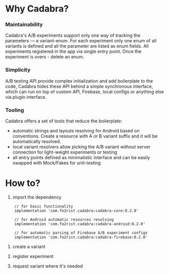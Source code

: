 # Why Cadabra?
### Maintainability
Cadabra's A/B experiments support only one way of tracking the parameters — a variant-enum. For each experiment only one enum of all variants is defined and all the parameter are listed as enum fields. All experiments registered in the app via single entry point. Once the experiment is overs - delete an enum.

### Simplicity
A/B testing API provide complex initialization and add boilerplate to the code,
Cadabra hides these API behind a simple synchronous interface, which can run on top of custom API, Firebase, local configs or anything else via plugin interface.

### Tooling
Cadabra offers a set of tools that reduce the boilerplate:
* automatic strings and layouts resolving for Android based on conventions. Create a resource with A or B variant suffix and it will be automatically resolved.
* local variant resolvers allow picking the A/B variant without server connection for light-weight experiments or testing
* all entry points defined as minimalistic interface and can be easily swapped with Mock/Fakes for unit-testing

# How to?

1. import the dependency
```
    // for basic functionality
    implementation 'com.fo2rist.cadabra:cadabra-core:0.2.0'
    
    // for Android automatic resources resolving
    implementation 'com.fo2rist.cadabra:cadabra-android:0.2.0'
    
    // for automatic parsing of Firebase A/B experiment configs
    implementation 'com.fo2rist.cadabra:cadabra-firebase:0.2.0'
```
1. create a variant

1. register experiment

1. request variant where it's needed
